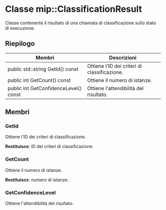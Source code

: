 # <a name="class-mipclassificationresult"></a>Classe mip::ClassificationResult 
Classe contenente il risultato di una chiamata di classificazione sullo stato di esecuzione.
  
## <a name="summary"></a>Riepilogo
 Membri                        | Descrizioni                                
--------------------------------|---------------------------------------------
 public std::string GetId() const  |  Ottiene l'ID dei criteri di classificazione.
 public int GetCount() const  |  Ottiene il numero di istanze.
 public int GetConfidenceLevel() const  |  Ottiene l'attendibilità del risultato.
  
## <a name="members"></a>Membri
  
### <a name="getid"></a>GetId
Ottiene l'ID dei criteri di classificazione.

  
**Restituisce**: ID dei criteri di classificazione.
  
### <a name="getcount"></a>GetCount
Ottiene il numero di istanze.

  
**Restituisce**: numero di istanze.
  
### <a name="getconfidencelevel"></a>GetConfidenceLevel
Ottiene l'attendibilità del risultato.